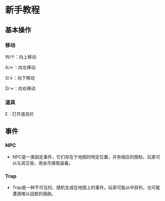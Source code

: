 # 新手教程

## 基本操作

### 移动

W/↑：向上移动

A/←：向左移动

S/↓：向下移动

D/→：向右移动

### 道具

E：打开道具栏

## 事件

### NPC

- NPC是一类固定事件，它们存在于地图的特定位置，并有相应的图标。玩家可以与其交易，用金币换取装备。

### Trap

- Trap是一种不可见的、随机生成在地图上的事件。玩家可能从中获利，也可能遭遇难以战胜的强敌。